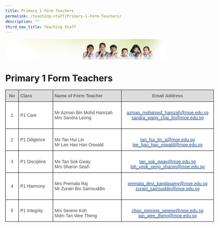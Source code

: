 ```yaml
---
title: Primary 1 Form Teachers
permalink: /teaching-staff/Primary-1-Form-Teachers/
description: ""
third_nav_title: Teaching Staff
---
```


![](/images/Banner.jpg)

Primary 1 Form Teachers
=======================

<style type="text/css">
.tg  {border-collapse:collapse;border-spacing:0;}
.tg td{border-color:black;border-style:solid;border-width:1px;font-family:Arial, sans-serif;font-size:14px;
  overflow:hidden;padding:10px 5px;word-break:normal;}
.tg th{border-color:black;border-style:solid;border-width:1px;font-family:Arial, sans-serif;font-size:14px;
  font-weight:normal;overflow:hidden;padding:10px 5px;word-break:normal;}
.tg .tg-sxkx{background-color:#FFF;color:#454545;text-align:center;vertical-align:top}
.tg .tg-a4yv{background-color:#DDD;color:#666;font-weight:bold;text-align:center;vertical-align:top}
.tg .tg-6wao{background-color:#FFF;color:#10509C;text-align:center;vertical-align:top}
.tg .tg-fwnj{background-color:#FFF;color:#454545;text-align:left;vertical-align:top}
.tg .tg-e14l{background-color:#DDD;color:#666;font-weight:bold;text-align:left;vertical-align:top}
.tg .tg-ncov{background-color:#FFF;color:#454545;text-align:center;vertical-align:middle}
.tg .tg-sdzj{background-color:#FFF;color:#454545;text-align:left;vertical-align:middle}
</style>
<table class="tg" style="undefined;table-layout: fixed; width: 655px">
<colgroup>
<col style="width: 41px">
<col style="width: 108px">
<col style="width: 216px">
<col style="width: 290px">
</colgroup>
<thead>
  <tr>
    <th class="tg-a4yv">No</th>
    <th class="tg-e14l">Class</th>
    <th class="tg-e14l">Name of Form Teacher</th>
    <th class="tg-a4yv">Email Address</th>
  </tr>
</thead>
<tbody>
  <tr>
    <td class="tg-ncov">1</td>
    <td class="tg-sdzj">P1 Care</td>
    <td class="tg-sdzj">Mr Azman Bin Mohd Hamzah<br>Mrs Sandra Leong<br></td>
    <td class="tg-6wao"><br><a href="mailto:azman_mohamed_hamzah@moe.edu.sg" target="_blank" rel="noopener noreferrer"><span style="text-decoration:none;color:#10509C">azman_mohamed_hamzah@moe.edu.sg</span></a><br><a href="mailto:sandra_wang_chai_lin@moe.edu.sg" target="_blank" rel="noopener noreferrer"><span style="color:#10509C">sandra_wang_chai_lin@moe.edu.sg</span></a><br><br></td>
  </tr>
  <tr>
    <td class="tg-ncov">2</td>
    <td class="tg-sdzj">P1 Diligence</td>
    <td class="tg-sdzj"><br>Ms Tan Hui Lin <br>Mr Lee Hao Han Oswald<br></td>
    <td class="tg-6wao"><br><a href="mailto:tan_hui_lin_a@moe.edu.sg" target="_blank" rel="noopener noreferrer"><span style="text-decoration:none;color:#10509C">tan_hui_lin_a@moe.edu.sg</span></a><br><a href="mailto:lee_hao_han_oswald@moe.edu.sg" target="_blank" rel="noopener noreferrer"><span style="text-decoration:none;color:#10509C">lee_hao_han_oswald@moe.edu.sg</span></a><br></td>
  </tr>
  <tr>
    <td class="tg-ncov">3</td>
    <td class="tg-sdzj">P1 Discipline</td>
    <td class="tg-fwnj"><br>Ms Tan Sok Gway<br>Mrs Sharon Seah<br></td>
    <td class="tg-6wao"><br><a href="mailto:tan_sok_gway@moe.edu.sg" target="_blank" rel="noopener noreferrer"><span style="text-decoration:none;color:#10509C">tan_sok_gway@moe.edu.sg</span></a><br><a href="mailto:loh_yeok_peng_sharon@moe.edu.sg" target="_blank" rel="noopener noreferrer"><span style="text-decoration:none;color:#10509C">loh_yeok_peng_sharon@moe.edu.sg</span></a><br></td>
  </tr>
  <tr>
    <td class="tg-ncov">4</td>
    <td class="tg-sdzj">P1 Harmony</td>
    <td class="tg-sdzj"><br>Mrs Premala Raj<br>Mr Zurairi Bin Samsuddin<br><br></td>
    <td class="tg-sxkx"><br><a href="mailto:premala_devi_kandasamy@moe.edu.sg" target="_blank" rel="noopener noreferrer"><span style="text-decoration:none;color:#10509C">premala_devi_kandasamy@moe.edu.sg</span></a><br><a href="mailto:zurairi_samsuddin@moe.edu.sg" target="_blank" rel="noopener noreferrer"><span style="color:#10509C">zurairi_samsuddin@moe.edu.sg</span></a><br><br></td>
  </tr>
  <tr>
    <td class="tg-ncov"> 5</td>
    <td class="tg-sdzj"> P1 Integrity</td>
    <td class="tg-sdzj"><br>Mrs Serene Koh<br>Mdm Tan Wee Theng <br></td>
    <td class="tg-6wao"><br><a href="mailto:choo_meining_serene@moe.edu.sg" target="_blank" rel="noopener noreferrer"><span style="text-decoration:none;color:#10509C">choo_meining_serene@moe.edu.sg</span></a><br><a href="mailto:tan_wee_theng@moe.edu.sg" target="_blank" rel="noopener noreferrer"><span style="text-decoration:none;color:#10509C">tan_wee_theng@moe.edu.sg</span></a></td>
  </tr>
</tbody>
</table>